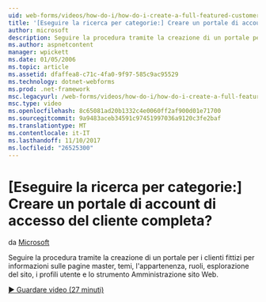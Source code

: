 ```yaml
---
uid: web-forms/videos/how-do-i/how-do-i-create-a-full-featured-customer-login-portal
title: '[Eseguire la ricerca per categorie:] Creare un portale di account di accesso del cliente completa? | Microsoft Docs'
author: microsoft
description: Seguire la procedura tramite la creazione di un portale per i clienti fittizi per apprendere le pagine master, temi, l'appartenenza, ruoli, esplorazione del sito, i profili utente, e...
ms.author: aspnetcontent
manager: wpickett
ms.date: 01/05/2006
ms.topic: article
ms.assetid: dfaffea8-c71c-4fa0-9f97-585c9ac95529
ms.technology: dotnet-webforms
ms.prod: .net-framework
msc.legacyurl: /web-forms/videos/how-do-i/how-do-i-create-a-full-featured-customer-login-portal
msc.type: video
ms.openlocfilehash: 8c65081ad20b1332c4e0060ff2af900d01e71700
ms.sourcegitcommit: 9a9483aceb34591c97451997036a9120c3fe2baf
ms.translationtype: MT
ms.contentlocale: it-IT
ms.lasthandoff: 11/10/2017
ms.locfileid: "26525300"
---
```

<a name="how-do-i-create-a-full-featured-customer-login-portal"></a>[Eseguire la ricerca per categorie:] Creare un portale di account di accesso del cliente completa?
====================
da [Microsoft](https://github.com/microsoft)

Seguire la procedura tramite la creazione di un portale per i clienti fittizi per informazioni sulle pagine master, temi, l'appartenenza, ruoli, esplorazione del sito, i profili utente e lo strumento Amministrazione sito Web.

[&#9654; Guardare video (27 minuti)](https://channel9.msdn.com/Blogs/ASP-NET-Site-Videos/how-do-i-create-a-full-featured-customer-login-portal)
